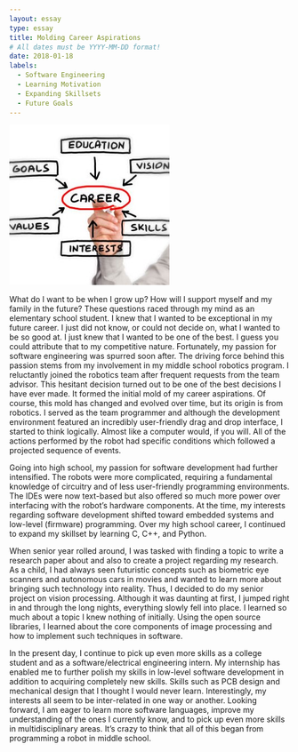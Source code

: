 ```yaml
---
layout: essay
type: essay
title: Molding Career Aspirations
# All dates must be YYYY-MM-DD format!
date: 2018-01-18
labels:
  - Software Engineering
  - Learning Motivation
  - Expanding Skillsets
  - Future Goals
---
```


<img class="ui small left square floated image" src="../images/career_aspirations.jpg">

What do I want to be when I grow up? How will I support myself and my family in the future? These questions raced through my mind as an elementary school student. I knew that I wanted to be exceptional in my future career. I just did not know, or could not decide on, what I wanted to be so good at. I just knew that I wanted to be one of the best. I guess you could attribute that to my competitive nature.
Fortunately, my passion for software engineering was spurred soon after. The driving force behind this passion stems from my involvement in my middle school robotics program. I reluctantly joined the robotics team after frequent requests from the team advisor. This hesitant decision turned out to be one of the best decisions I have ever made. It formed the initial mold of my career aspirations. Of course, this mold has changed and evolved over time, but its origin is from robotics. I served as the team programmer and although the development environment featured an incredibly user-friendly drag and drop interface, I started to think logically. Almost like a computer would, if you will. All of the actions performed by the robot had specific conditions which followed a projected sequence of events.

Going into high school, my passion for software development had further intensified. The robots were more complicated, requiring a fundamental knowledge of circuitry and of less user-friendly programming environments. The IDEs were now text-based but also offered so much more power over interfacing with the robot’s hardware components. At the time, my interests regarding software development shifted toward embedded systems and low-level (firmware) programming. Over my high school career, I continued to expand my skillset by learning C, C++, and Python.

When senior year rolled around, I was tasked with finding a topic to write a research paper about and also to create a project regarding my research. As a child, I had always seen futuristic concepts such as biometric eye scanners and autonomous cars in movies and wanted to learn more about bringing such technology into reality. Thus, I decided to do my senior project on vision processing. Although it was daunting at first, I jumped right in and through the long nights, everything slowly fell into place. I learned so much about a topic I knew nothing of initially. Using the open source libraries, I learned about the core components of image processing and how to implement such techniques in software.

In the present day, I continue to pick up even more skills as a college student and as a software/electrical engineering intern. My internship has enabled me to further polish my skills in low-level software development in addition to acquiring completely new skills. Skills such as PCB design and mechanical design that I thought I would never learn. Interestingly, my interests all seem to be inter-related in one way or another. Looking forward, I am eager to learn more software languages, improve my understanding of the ones I currently know, and to pick up even more skills in multidisciplinary areas. It’s crazy to think that all of this began from programming a robot in middle school.
